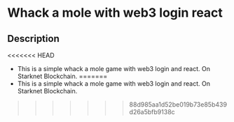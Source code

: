 # Whack a mole with web3 login react

## Description
<<<<<<< HEAD
* This is a simple whack a mole game with web3 login and react. On Starknet Blockchain. 
=======
* This is a simple whack a mole game with web3 login and react. On Starknet Blockchain. 
>>>>>>> 88d985aa1d52be019b73e85b439d26a5bfb9138c
